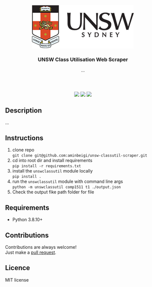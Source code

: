 <p align="center">
<img src="/media/logo.png"/>
<br/>
<h3 align="center">UNSW Class Utilisation Web Scraper</h3>
<p align="center">...</p>
<h2></h2>
</p>
<br />

<p align="center">
<a href="../../issues"><img src="..." /></a>
<a href="../../pulls"><img src="https://img.shields.io/github/issues-pr/aminbeigi/UNSW-class-util-web-scraper.svg?style=flat-square" /></a>
<img src="https://img.shields.io/github/license/aminbeigi/UNSW-class-util-web-scraper?style=flat-square">
</p>

## Description
...

## Instructions
1. clone repo  
`git clone git@github.com:aminbeigi/unsw-classutil-scraper.git`
2. cd into root dir and install requirements  
`pip install -r requirements.txt`
3. install the `unswclassutil` module locally     
`pip install .` 
4. run the `unswclassutil` module with command line args      
`python -m unswclassutil comp1511 t1 ./output.json`
5. Check the output fike path folder for file

## Requirements
* Python 3.8.10+

## Contributions
Contributions are always welcome!  
Just make a [pull request](../../pulls).

## Licence
MIT license
